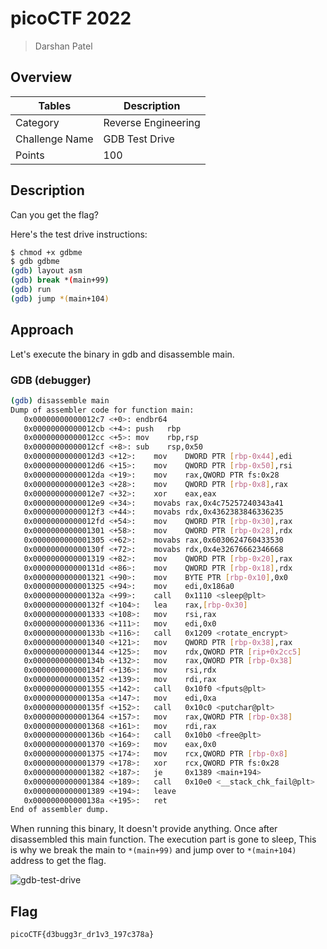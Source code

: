 # picoCTF 2022

> Darshan Patel

## Overview

| Tables | Description |
| ------ | ----------- |
| Category | Reverse Engineering |
| Challenge Name | GDB Test Drive |
| Points | 100 |

## Description

Can you get the flag?

Here's the test drive instructions:

```bash
$ chmod +x gdbme
$ gdb gdbme
(gdb) layout asm
(gdb) break *(main+99)
(gdb) run
(gdb) jump *(main+104)
```

## Approach

Let's execute the binary in gdb and disassemble main.

### GDB (debugger)

```bash
(gdb) disassemble main 
Dump of assembler code for function main:
   0x00000000000012c7 <+0>:	endbr64 
   0x00000000000012cb <+4>:	push   rbp
   0x00000000000012cc <+5>:	mov    rbp,rsp
   0x00000000000012cf <+8>:	sub    rsp,0x50
   0x00000000000012d3 <+12>:	mov    DWORD PTR [rbp-0x44],edi
   0x00000000000012d6 <+15>:	mov    QWORD PTR [rbp-0x50],rsi
   0x00000000000012da <+19>:	mov    rax,QWORD PTR fs:0x28
   0x00000000000012e3 <+28>:	mov    QWORD PTR [rbp-0x8],rax
   0x00000000000012e7 <+32>:	xor    eax,eax
   0x00000000000012e9 <+34>:	movabs rax,0x4c75257240343a41
   0x00000000000012f3 <+44>:	movabs rdx,0x4362383846336235
   0x00000000000012fd <+54>:	mov    QWORD PTR [rbp-0x30],rax
   0x0000000000001301 <+58>:	mov    QWORD PTR [rbp-0x28],rdx
   0x0000000000001305 <+62>:	movabs rax,0x6030624760433530
   0x000000000000130f <+72>:	movabs rdx,0x4e32676662346668
   0x0000000000001319 <+82>:	mov    QWORD PTR [rbp-0x20],rax
   0x000000000000131d <+86>:	mov    QWORD PTR [rbp-0x18],rdx
   0x0000000000001321 <+90>:	mov    BYTE PTR [rbp-0x10],0x0
   0x0000000000001325 <+94>:	mov    edi,0x186a0
   0x000000000000132a <+99>:	call   0x1110 <sleep@plt>
   0x000000000000132f <+104>:	lea    rax,[rbp-0x30]
   0x0000000000001333 <+108>:	mov    rsi,rax
   0x0000000000001336 <+111>:	mov    edi,0x0
   0x000000000000133b <+116>:	call   0x1209 <rotate_encrypt>
   0x0000000000001340 <+121>:	mov    QWORD PTR [rbp-0x38],rax
   0x0000000000001344 <+125>:	mov    rdx,QWORD PTR [rip+0x2cc5]        # 0x4010 <stdout@@GLIBC_2.2.5>
   0x000000000000134b <+132>:	mov    rax,QWORD PTR [rbp-0x38]
   0x000000000000134f <+136>:	mov    rsi,rdx
   0x0000000000001352 <+139>:	mov    rdi,rax
   0x0000000000001355 <+142>:	call   0x10f0 <fputs@plt>
   0x000000000000135a <+147>:	mov    edi,0xa
   0x000000000000135f <+152>:	call   0x10c0 <putchar@plt>
   0x0000000000001364 <+157>:	mov    rax,QWORD PTR [rbp-0x38]
   0x0000000000001368 <+161>:	mov    rdi,rax
   0x000000000000136b <+164>:	call   0x10b0 <free@plt>
   0x0000000000001370 <+169>:	mov    eax,0x0
   0x0000000000001375 <+174>:	mov    rcx,QWORD PTR [rbp-0x8]
   0x0000000000001379 <+178>:	xor    rcx,QWORD PTR fs:0x28
   0x0000000000001382 <+187>:	je     0x1389 <main+194>
   0x0000000000001384 <+189>:	call   0x10e0 <__stack_chk_fail@plt>
   0x0000000000001389 <+194>:	leave  
   0x000000000000138a <+195>:	ret    
End of assembler dump.
```

When running this binary, It doesn't provide anything. Once after disassembled this main function. The execution part is gone to sleep, This is why we break the main to `*(main+99)` and jump over to `*(main+104)` address to get the flag.

![gdb-test-drive](https://user-images.githubusercontent.com/87711310/205994663-3ec68272-a379-4df2-97dd-8adb77537caf.png)


## Flag

```
picoCTF{d3bugg3r_dr1v3_197c378a}
```
